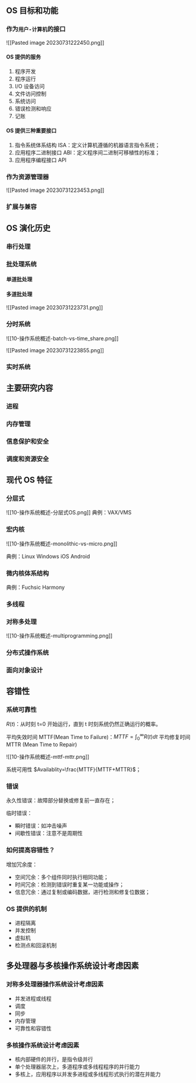## OS 目标和功能

### 作为`用户-计算机`的接口
![[Pasted image 20230731222450.png]]

#### OS 提供的服务
1. 程序开发
2. 程序运行
3. I/O 设备访问
4. 文件访问控制
5. 系统访问
6. 错误检测和响应
7. 记账

#### OS 提供三种重要接口
1. 指令系统体系结构 ISA：定义计算机遵循的机器语言指令系统；
2. 应用程序二进制接口 ABI：定义程序间二进制可移植性的标准；
3. 应用程序编程接口 API

### 作为资源管理器
![[Pasted image 20230731223453.png]]
### 扩展与兼容

## OS 演化历史
### 串行处理

### 批处理系统
#### 单道批处理

#### 多道批处理
![[Pasted image 20230731223731.png]]
### 分时系统
![[10-操作系统概述-batch-vs-time_share.png]]

![[Pasted image 20230731223855.png]]
### 实时系统

## 主要研究内容
### 进程

### 内存管理

### 信息保护和安全

### 调度和资源安全

## 现代 OS 特征
### 分层式
![[10-操作系统概述-分层式OS.png]]
典例：VAX/VMS
### 宏内核
![[10-操作系统概述-monolithic-vs-micro.png]]

典例：Linux Windows iOS Android
### 微内核体系结构
典例：Fuchsic Harmony
### 多线程

### 对称多处理
![[10-操作系统概述-multiprogramming.png]]
### 分布式操作系统
### 面向对象设计

## 容错性
### 系统可靠性
$R(t)$：从时刻 t=0 开始运行，直到 t 时刻系统仍然正确运行的概率。

平均失效时间 MTTF(Mean Time to Failure)：$MTTF=\int_{0}^{\infty}R(t)dt$ 
平均修复时间 MTTR (Mean Time to Repair)

![[10-操作系统概述-mttf-mttr.png]]

系统可用性 $Availablity=\frac{MTTF}{MTTF+MTTR}$；

### 错误
永久性错误：故障部分替换或修复前一直存在；

临时错误：
- 瞬时错误：如冲击噪声
- 间歇性错误：注意不是周期性

### 如何提高容错性？
增加冗余度：
- 空间冗余：多个组件同时执行相同功能；
- 时间冗余：检测到错误时重复某一功能或操作；
- 信息冗余：通过复制或编码数据，进行检测和修复位数据；

### OS 提供的机制
- 进程隔离
- 并发控制
- 虚拟机
- 检测点和回滚机制

## 多处理器与多核操作系统设计考虑因素
### 对称多处理器操作系统设计考虑因素
- 并发进程或线程
- 调度
- 同步
- 内存管理
- 可靠性和容错性

### 多核操作系统设计考虑因素
- 核内部硬件的并行，是指令级并行
- 单个处理器层次上，多道程序或多线程程序的并行能力
- 多核上，应用程序以并发多进程或多线程形式执行的潜在并能力